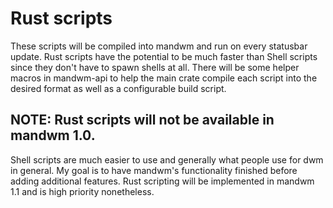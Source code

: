 # Rust scripts
These scripts will be compiled into mandwm and run on every statusbar update. Rust scripts have the potential to be much faster than Shell scripts since they don't have to spawn shells at all.
There will be some helper macros in mandwm-api to help the main crate compile each script into the desired format as well as a configurable build script.

## NOTE: Rust scripts will not be available in mandwm 1.0.
Shell scripts are much easier to use and generally what people use for dwm in general. My goal is to have mandwm's functionality finished before adding additional features.
Rust scripting will be implemented in mandwm 1.1 and is high priority nonetheless.

